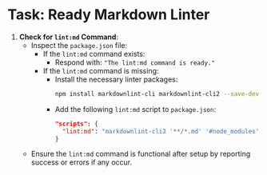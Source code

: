 # Task: Ready Markdown Linter

1. **Check for `lint:md` Command**:
   - Inspect the `package.json` file:
     - If the `lint:md` command exists:
       - Respond with: `"The lint:md command is ready."`
     - If the `lint:md` command is missing:
       - Install the necessary linter packages:
         ```bash
         npm install markdownlint-cli markdownlint-cli2 --save-dev
         ```
       - Add the following `lint:md` script to `package.json`:
         ```json
         "scripts": {
           "lint:md": "markdownlint-cli2 '**/*.md' '#node_modules' --fix"
         }
         ```
   - Ensure the `lint:md` command is functional after setup by reporting success or errors if any occur.

